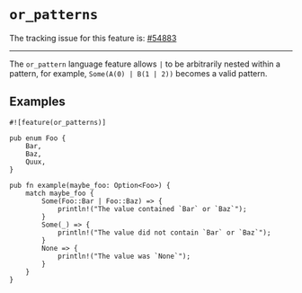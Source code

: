 # `or_patterns`

The tracking issue for this feature is: [#54883]

[#54883]: https://github.com/rust-lang/rust/issues/54883

------------------------

The `or_pattern` language feature allows `|` to be arbitrarily nested within
a pattern, for example, `Some(A(0) | B(1 | 2))` becomes a valid pattern.

## Examples

```rust,ignore
#![feature(or_patterns)]

pub enum Foo {
    Bar,
    Baz,
    Quux,
}

pub fn example(maybe_foo: Option<Foo>) {
    match maybe_foo {
        Some(Foo::Bar | Foo::Baz) => {
            println!("The value contained `Bar` or `Baz`");
        }
        Some(_) => {
            println!("The value did not contain `Bar` or `Baz`");
        }
        None => {
            println!("The value was `None`");
        }
    }
}
```
